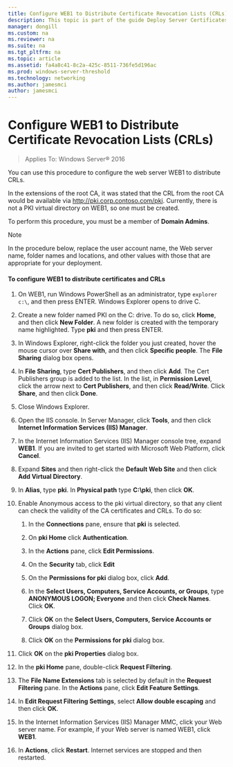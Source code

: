 ```yaml
---
title: Configure WEB1 to Distribute Certificate Revocation Lists (CRLs)
description: This topic is part of the guide Deploy Server Certificates for 802.1X Wired and Wireless Deployments
manager: dongill
ms.custom: na
ms.reviewer: na
ms.suite: na
ms.tgt_pltfrm: na
ms.topic: article
ms.assetid: fa4a8c41-8c2a-425c-8511-736fe5d196ac
ms.prod: windows-server-threshold
ms.technology: networking
ms.author: jamesmci
author: jamesmci
---
```

# Configure WEB1 to Distribute Certificate Revocation Lists (CRLs)

>Applies To: Windows Server&reg; 2016

You can use this procedure to configure the web server WEB1 to distribute CRLs.  
  
In the extensions of the root CA, it was stated that the CRL from the root CA would be available via http://pki.corp.contoso.com/pki. Currently, there is not a PKI virtual directory on WEB1, so one must be created.  
  
To perform this procedure, you must be a member of **Domain Admins**.  
  
> [!NOTE]  
> In the procedure below, replace the user account name, the Web server name, folder names and locations, and other values with those that are appropriate for your deployment.  
  
#### To configure WEB1 to distribute certificates and CRLs  
  
1.  On WEB1, run Windows PowerShell as an administrator, type `explorer c:\`, and then press ENTER. Windows Explorer opens to drive C.   
  
2.  Create a new folder named PKI on the C: drive. To do so, click **Home**, and then click **New Folder**. A new folder is created with the temporary name highlighted. Type **pki** and then press ENTER.  
  
3.  In Windows Explorer, right-click the folder you just created, hover the mouse cursor over **Share with**, and then click **Specific people**. The **File Sharing** dialog box opens.  
  
4.  In **File Sharing**, type **Cert Publishers**, and then click **Add**. The Cert Publishers group is added to the list. In the list, in **Permission Level**, click the arrow next to **Cert Publishers**, and then click **Read/Write**. Click **Share**, and then click **Done**.  
  
5.  Close Windows Explorer.  
  
6.  Open the IIS console. In Server Manager, click **Tools**, and then click **Internet Information Services (IIS) Manager**.  
  
7.  In the Internet Information Services (IIS) Manager console tree, expand **WEB1**. If you are invited to get started with Microsoft Web Platform, click **Cancel**.  
  
8.  Expand **Sites** and then right-click the **Default Web Site** and then click **Add Virtual Directory**.  
  
9. In **Alias**, type **pki**. In **Physical path** type **C:\pki**, then click **OK**.  
  
10. Enable Anonymous access to the pki virtual directory, so that any client can check the validity of the CA certificates and CRLs. To do so:  
  
    1.  In the **Connections** pane, ensure that **pki** is selected.  
  
    2.  On **pki Home** click **Authentication**.  
  
    3.  In the **Actions** pane, click **Edit Permissions**.  
  
    4.  On the **Security** tab, click **Edit**  
  
    5.  On the **Permissions for pki** dialog box, click **Add**.  
  
    6.  In the **Select Users, Computers, Service Accounts, or Groups**, type **ANONYMOUS LOGON; Everyone** and then click **Check Names**. Click **OK**.  
  
    7.  Click **OK** on the **Select Users, Computers, Service Accounts or Groups** dialog box.  
  
    8.  Click **OK** on the **Permissions for pki** dialog box.  
  
11. Click **OK** on the **pki Properties** dialog box.  
  
12. In the **pki Home** pane, double-click **Request Filtering**.  
  
13. The **File Name Extensions** tab is selected by default in the **Request Filtering** pane. In the **Actions** pane, click **Edit Feature Settings**.  
  
14. In **Edit Request Filtering Settings**, select **Allow double escaping** and then click **OK**.  
  
15. In the Internet Information Services (IIS) Manager MMC, click your Web server name. For example, if your Web server is named WEB1, click **WEB1**.  
  
16. In **Actions**, click **Restart**. Internet services are stopped and then restarted.  
  

